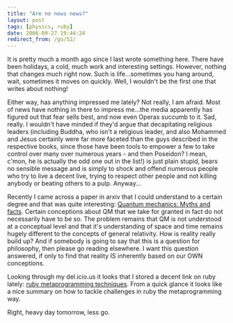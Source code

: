 ```yaml
---
title: "Are no news news?"
layout: post
tags: [physics, ruby]
date: 2006-09-27 19:44:24
redirect_from: /go/52/
---
```


It is pretty much a month ago since I last wrote something here. There have been holidays, a cold, much work and interesting settings. However, nothing that changes much right now. Such is life...sometimes you hang around, wait, sometimes it moves on quickly. Well, I wouldn&#39;t be the first one that writes about nothing!  

Either way, has anything impressed me lately? Not really, I am afraid. Most of news have nothing in there to impress me...the media apparently has figured out that fear sells best, and now even Operas succumb to it. Sad, really. I wouldn&#39;t have minded if they&#39;d argue that decapitating religious leaders (including Buddha, who isn&#39;t a religious leader, and also Mohammed and Jesus certainly were far more faceted than the guys described in the respective books, since those have been tools to empower a few to take control over many over numerous years - and then Poseidon? I mean, c&#39;mon, he is actually the odd one out in the list!) is just plain stupid, bears no sensible message and is simply to shock and offend numerous people who try to live a decent live, trying to respect other people and not killing anybody or beating others to a pulp. Anyway... 

Recently I came across a paper in arxiv that I could understand to a certain degree and that was quite interesting: [Quantum mechanics: Myths and facts](http://arxiv.org/abs/quant-ph/0609163). Certain conceptions about QM that we take for granted in fact do not necessarily have to be so. The problem remains that QM is not understood at a conceptual level and that it&#39;s understanding of space and time remains hugely different to the concepts of general relativity.  How is reality really build up? And if somebody is going to say that this is a question for philosophy, then please go reading elsewhere. I want this question answered, if only to find that reality IS inherently based on our OWN conceptions.

Looking through my del.icio.us it looks that I stored a decent link on ruby lately:  [ruby metaprogramming techniques](http://ola-bini.blogspot.com/2006/09/ruby-metaprogramming-techniques.html). From a quick glance it looks like a nice summary on how to tackle challenges in ruby the metaprogramming way.

Right, heavy day tomorrow, less go.